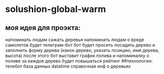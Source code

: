 # solushion-global-warm
## моя идея для проэкта:
напоминать людам сажать деревья
напоминать людам о вреде самолетов
будет телеграм-бот
бот будет просить посадить дерево и заполнить форму дерева (какое дерево, указать позицию, имя дерева, высота)
после этого бот выставит график полива и напоминалку о поливе
за каждое дерево будет повышаться рейтинг
##технологии: 
телебот
база данных
datatime
справочная инф о деревьях 

